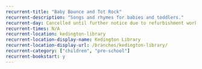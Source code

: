 ```yaml
---
recurrent-title: "Baby Bounce and Tot Rock"
recurrent-description: "Songs and rhymes for babies and toddlers."
recurrent-day: Cancelled until further notice due to refurbishment work.
recurrent-times: N/A
recurrent-location: kedington-library
recurrent-location-display-name: Kedington Library
recurrent-location-display-url: /branches/kedington-library/
recurrent-category: ["children", "pre-school"]
recurrent-bookstart: y
---
```

